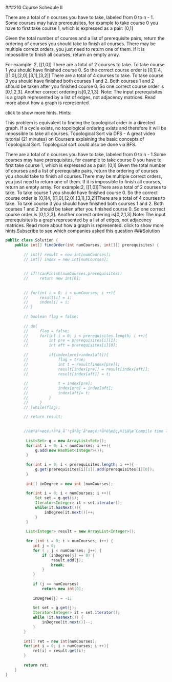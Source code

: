 ###210 Course Schedule II

There are a total of n courses you have to take, labeled from 0 to n - 1.
Some courses may have prerequisites, for example to take course 0 you have to first take course 1, which is expressed as a pair: [0,1]

Given the total number of courses and a list of prerequisite pairs, return the ordering of courses you should take to finish all courses.
There may be multiple correct orders, you just need to return one of them. If it is impossible to finish all courses, return an empty array.

For example:
2, [[1,0]]
There are a total of 2 courses to take. To take course 1 you should have finished course 0. So the correct course order is [0,1]
4, [[1,0],[2,0],[3,1],[3,2]]
There are a total of 4 courses to take. To take course 3 you should have finished both courses 1 and 2. Both courses 1 and 2 should be taken after you finished course 0. So one correct course order is [0,1,2,3]. Another correct ordering is[0,2,1,3].
Note:
The input prerequisites is a graph represented by a list of edges, not adjacency matrices. Read more about how a graph is represented.

click to show more hints.
Hints:

This problem is equivalent to finding the topological order in a directed graph. If a cycle exists, no topological ordering exists and therefore it will be impossible to take all courses.
Topological Sort via DFS - A great video tutorial (21 minutes) on Coursera explaining the basic concepts of Topological Sort.
Topological sort could also be done via BFS.


There are a total of n courses you have to take, labeled from 0 to n - 1.Some courses may have prerequisites, for example to take course 0 you have to first take course 1, which is expressed as a pair: [0,1]
Given the total number of courses and a list of prerequisite pairs, return the ordering of courses you should take to finish all courses.There may be multiple correct orders, you just need to return one of them. If it is impossible to finish all courses, return an empty array.
For example:2, [[1,0]]There are a total of 2 courses to take. To take course 1 you should have finished course 0. So the correct course order is [0,1]4, [[1,0],[2,0],[3,1],[3,2]]There are a total of 4 courses to take. To take course 3 you should have finished both courses 1 and 2. Both courses 1 and 2 should be taken after you finished course 0. So one correct course order is [0,1,2,3]. Another correct ordering is[0,2,1,3].Note:
The input prerequisites is a graph represented by a list of edges, not adjacency matrices. Read more about how a graph is represented.
click to show more hints.Subscribe to see which companies asked this question
###Solution
```java
public class Solution {
    public int[] findOrder(int numCourses, int[][] prerequisites) {
        
        // int[] result = new int[numCourses];
        // int[] index = new int[numCourses];
        
        
        // if(!canFinish(numCourses,prerequisites))
        //     return new int[0];
        
        
        // for(int i = 0; i < numCourses; i ++){
        //     result[i] = i;
        //     index[i] = i;
        // }
        
        // boolean flag = false;
        
        // do{
        //     flag = false;
        //     for(int i = 0; i < prerequisites.length; i ++){
        //         int pre = prerequisites[i][1];
        //         int aft = prerequisites[i][0];
                
        //         if(index[pre]>index[aft]){
        //             flag = true;
        //             int t = result[index[pre]];
        //             result[index[pre]] = result[index[aft]];
        //             result[index[aft]] = t;
                    
        //             t = index[pre];
        //             index[pre] = index[aft];
        //             index[aft]= t;
        //         }
        //     }
        // }while(flag);
        
        // return result;
        
        
        //éæºäº¤æ¢é¡ºåºä¸å¯¹çåºåç´å°ææçé¡ºåºé½æ­£ç¡®ï¼ä½æ¯Compile time limit exceeded.
        
         List<Set> g = new ArrayList<Set>(); 
         for(int i = 0; i < numCourses; i ++){
             g.add(new HashSet<Integer>());
         }
         
         for(int i = 0; i < prerequisites.length; i ++){
             g.get(prerequisites[i][1]).add(prerequisites[i][0]);
         }
         
         int[] inDegree = new int [numCourses];
         
         for(int i = 0; i < numCourses; i ++){
             Set set = g.get(i);
             Iterator<Integer> it = set.iterator();
             while(it.hasNext()){
                 inDegree[it.next()]++;
             }
         }
         
         List<Integer> result = new ArrayList<Integer>();
         
         for (int i = 0; i < numCourses; i++) {  
            int j = 0;  
            for ( ; j < numCourses; j++) {  
                if (inDegree[j] == 0) {
                    result.add(j);
                    break;  
                }
            }  
              
            if (j == numCourses) 
                return new int[0];  
              
            inDegree[j] = -1;  
              
            Set set = g.get(j);  
            Iterator<Integer> it = set.iterator();  
            while (it.hasNext()) {  
                inDegree[it.next()]--;  
            }  
        }  
          
        int[] ret = new int[numCourses];
        for(int i = 0; i < numCourses; i ++){
            ret[i] = result.get(i);
        }  
        
        return ret;
    }
}